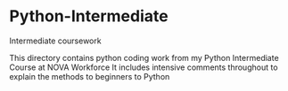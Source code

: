 # Python-Intermediate
Intermediate coursework 

This directory contains python coding work from my Python Intermediate Course at NOVA Workforce 
It includes intensive comments throughout to explain the methods to beginners to Python
